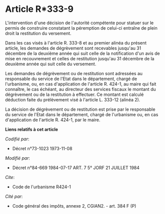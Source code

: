 # Article R*333-9

L'intervention d'une décision de l'autorité compétente pour statuer sur le permis de construire constatant la péremption de
celui-ci entraîne de plein droit la restitution du versement.

Dans les cas visés à l'article R. 333-8 et au premier alinéa du présent article, les demandes de dégrèvement sont recevables
jusqu'au 31 décembre de la deuxième année qui suit celle de la notification d'un avis de mise en recouvrement et celles de
restitution jusqu'au 31 décembre de la deuxième année qui suit celle du versement.

Les demandes de dégrèvement ou de restitution sont adressées au responsable du service de l'Etat dans le département, chargé
de l'urbanisme, ou, en cas d'application de l'article R. 424-1, au maire qui fait connaître, le cas échéant, au directeur des
services fiscaux le montant du dégrèvement ou de la restitution à effectuer. Ce montant est calculé déduction faite du
prélèvement visé à l'article L. 333-12 (alinéa 2).

La décision de dégrèvement ou de restitution est prise par le responsable du service de l'Etat dans le département, chargé de
l'urbanisme ou, en cas d'application de l'article R. 424-1, par le maire.

**Liens relatifs à cet article**

_Codifié par_:

  - Décret n°73-1023 1973-11-08

_Modifié par_:

  - Décret n°84-669 1984-07-17 ART. 7 5° JORF 21 JUILLET 1984

_Cite_:

  - Code de l'urbanisme R424-1

_Cité par_:

  - Code général des impôts, annexe 2, CGIAN2. - art. 384 F (P)
